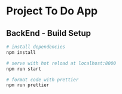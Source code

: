 # Project To Do App
## BackEnd - Build Setup

```bash
# install dependencies
npm install

# serve with hot reload at localhost:8000
npm run start

# format code with prettier
npm run prettier
```
